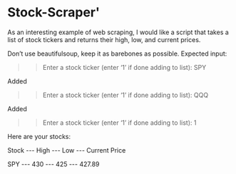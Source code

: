 # Stock-Scraper'

As an interesting example of web scraping, I would like a script that takes a list of stock tickers and returns their high, low, and current prices.

 

Don’t use beautifulsoup, keep it as barebones as possible.
Expected input:

 

>> Enter a stock ticker (enter ‘1’ if done adding to list): SPY

Added

>> Enter a stock ticker (enter ‘1’ if done adding to list): QQQ

Added

>> Enter a stock ticker (enter ‘1’ if done adding to list): 1

Here are your stocks:

Stock --- High --- Low --- Current Price

SPY --- 430 --- 425 --- 427.89
